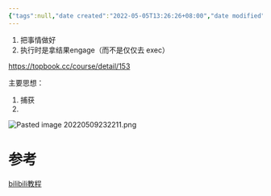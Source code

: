 ```yaml
---
{"tags":null,"date created":"2022-05-05T13:26:26+08:00","date modified":"2024-01-31T13:28:42+08:00","dg-publish":true,"aliases":[],"permalink":"/card/GTD/","dgPassFrontmatter":true,"noteIcon":"2","created":"2022-05-05T13:26:26+08:00","updated":"2024-01-31T13:28:42+08:00"}
---
```



1. 把事情做好
2. 执行时是拿结果engage（而不是仅仅去 exec）


https://topbook.cc/course/detail/153


主要思想：
1. 捕获
2. 
![Pasted image 20220509232211.png](/img/user/attachs/Pasted%20image%2020220509232211.png)

# 参考

[bilibili教程](https://www.bilibili.com/video/BV1wE411176Q?p=6&spm_id_from=333.880.my_history.page.click)
